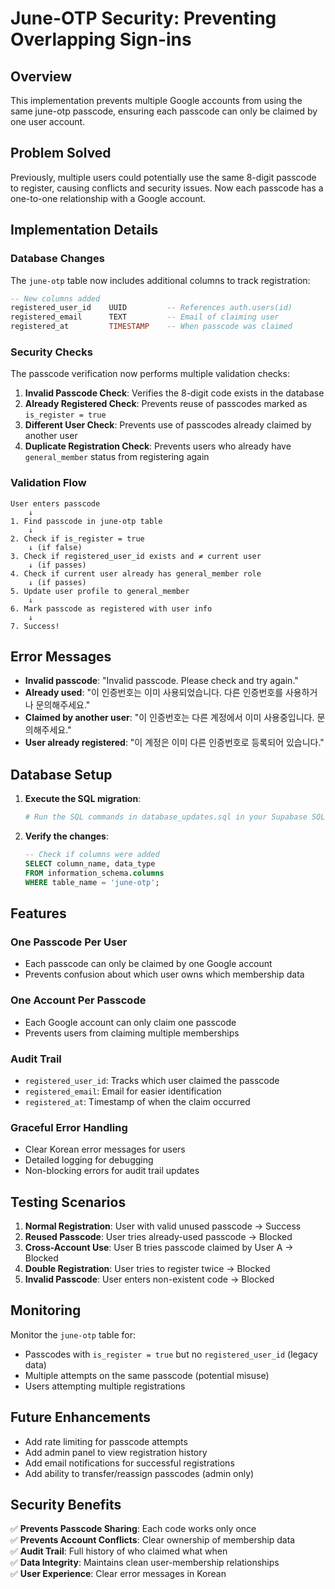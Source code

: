 # June-OTP Security: Preventing Overlapping Sign-ins

## Overview

This implementation prevents multiple Google accounts from using the same june-otp passcode, ensuring each passcode can only be claimed by one user account.

## Problem Solved

Previously, multiple users could potentially use the same 8-digit passcode to register, causing conflicts and security issues. Now each passcode has a one-to-one relationship with a Google account.

## Implementation Details

### Database Changes

The `june-otp` table now includes additional columns to track registration:

```sql
-- New columns added
registered_user_id    UUID         -- References auth.users(id)
registered_email      TEXT         -- Email of claiming user  
registered_at         TIMESTAMP    -- When passcode was claimed
```

### Security Checks

The passcode verification now performs multiple validation checks:

1. **Invalid Passcode Check**: Verifies the 8-digit code exists in the database
2. **Already Registered Check**: Prevents reuse of passcodes marked as `is_register = true`
3. **Different User Check**: Prevents use of passcodes already claimed by another user
4. **Duplicate Registration Check**: Prevents users who already have `general_member` status from registering again

### Validation Flow

```
User enters passcode
    ↓
1. Find passcode in june-otp table
    ↓
2. Check if is_register = true
    ↓ (if false)
3. Check if registered_user_id exists and ≠ current user
    ↓ (if passes)
4. Check if current user already has general_member role
    ↓ (if passes)
5. Update user profile to general_member
    ↓
6. Mark passcode as registered with user info
    ↓
7. Success!
```

## Error Messages

- **Invalid passcode**: "Invalid passcode. Please check and try again."
- **Already used**: "이 인증번호는 이미 사용되었습니다. 다른 인증번호를 사용하거나 문의해주세요."
- **Claimed by another user**: "이 인증번호는 다른 계정에서 이미 사용중입니다. 문의해주세요."
- **User already registered**: "이 계정은 이미 다른 인증번호로 등록되어 있습니다."

## Database Setup

1. **Execute the SQL migration**:
   ```bash
   # Run the SQL commands in database_updates.sql in your Supabase SQL Editor
   ```

2. **Verify the changes**:
   ```sql
   -- Check if columns were added
   SELECT column_name, data_type 
   FROM information_schema.columns 
   WHERE table_name = 'june-otp';
   ```

## Features

### One Passcode Per User
- Each passcode can only be claimed by one Google account
- Prevents confusion about which user owns which membership data

### One Account Per Passcode  
- Each Google account can only claim one passcode
- Prevents users from claiming multiple memberships

### Audit Trail
- `registered_user_id`: Tracks which user claimed the passcode
- `registered_email`: Email for easier identification
- `registered_at`: Timestamp of when the claim occurred

### Graceful Error Handling
- Clear Korean error messages for users
- Detailed logging for debugging
- Non-blocking errors for audit trail updates

## Testing Scenarios

1. **Normal Registration**: User with valid unused passcode → Success
2. **Reused Passcode**: User tries already-used passcode → Blocked
3. **Cross-Account Use**: User B tries passcode claimed by User A → Blocked  
4. **Double Registration**: User tries to register twice → Blocked
5. **Invalid Passcode**: User enters non-existent code → Blocked

## Monitoring

Monitor the `june-otp` table for:
- Passcodes with `is_register = true` but no `registered_user_id` (legacy data)
- Multiple attempts on the same passcode (potential misuse)
- Users attempting multiple registrations

## Future Enhancements

- Add rate limiting for passcode attempts
- Add admin panel to view registration history
- Add email notifications for successful registrations
- Add ability to transfer/reassign passcodes (admin only)

## Security Benefits

✅ **Prevents Passcode Sharing**: Each code works only once  
✅ **Prevents Account Conflicts**: Clear ownership of membership data  
✅ **Audit Trail**: Full history of who claimed what when  
✅ **Data Integrity**: Maintains clean user-membership relationships  
✅ **User Experience**: Clear error messages in Korean 